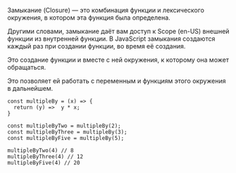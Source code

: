 Замыкание (Closure) — это комбинация функции и лексического окружения, в котором эта функция была определена.

Другими словами, замыкание даёт вам доступ к Scope (en-US) внешней функции из внутренней функции. В JavaScript замыкания создаются каждый раз при создании функции, во время её создания.

Это создание функции и вместе с ней окружения, к которому она может обращаться.

Это позволяет ей работать с переменным и функциям этого окружения в дальнейшем.

```
const multipleBy = (x) => {
  return (y) =>  y * x;
}

const multipleByTwo = multipleBy(2);
const multipleByThree = multipleBy(3);
const multipleByFive = multipleBy(5);

multipleByTwo(4) // 8
multipleByThree(4) // 12
multipleByFive(4) // 20

```
